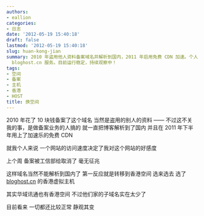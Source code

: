 ```yaml
---
authors:
- eallion
categories:
- 日志
date: '2012-05-19 15:40:18'
draft: false
lastmod: '2012-05-19 15:40:18'
slug: huan-kong-jian
summary: 2010 年盗用他人资料备案域名并解析到国内，2011 年启用免费 CDN 加速。个人认为网站访问速度直接影响用户体验。上周备案突遭工信部注销，被迫迁移至香港虚拟主机，最终选择
  bloghost.cn 服务。目前运行稳定，持续观察中！
tags:
- 空间
- 备案
- 主机
- 香港
- HOST
title: 换空间
---
```

2010 年花了 10 块钱备案了这个域名
当然是盗用的别人的资料
—— 不过这不关我的事，是做备案业务的人搞的
就一直把博客解析到了国内
并且在 2011 年下半年用上了加速乐的免费 CDN

就我个人来说
一个网站的访问速度决定了我对这个网站的好感度

上个周
备案被工信部给取消了
毫无征兆

这样域名当然不能解析到国内了
第一反应就是转移到香港空间
选来选去
选了 [bloghost.cn](http://bloghost.cn) 的香港虚拟主机

其实华域讯通也有香港空间
不过他们家的子域名实在太少了

目前看来
一切都还比较正常
静观其变